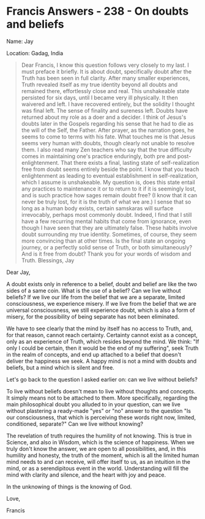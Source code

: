 # Francis Answers - 238 - On doubts and beliefs

Name: Jay

Location: Gadag, India

>Dear Francis, I know this question follows very closely to my last. I must preface it briefly. It is about doubt, specifically doubt after the Truth has been seen in full clarity. After many smaller experiences, Truth revealed itself as my true identity beyond all doubts and remained there, effortlessly close and real. This unshakeable state persisted for six days, until I became very ill physically. It then waivered and left. I have recovered entirely, but the solidity I thought was final left. The sense of finality and sureness left. Doubts have returned about my role as a doer and a decider. I think of Jesus\'s doubts later in the Gospels regarding his sense that he had to die as the will of the Self, the Father. After prayer, as the narration goes, he seems to come to terms with his fate. What touches me is that Jesus seems very human with doubts, though clearly not unable to resolve them. I also read many Zen teachers who say that the true difficulty comes in maintaining one\'s practice enduringly, both pre and post-enlightenment. That there exists a final, lasting state of self-realization free from doubt seems entirely beside the point. I know that you teach enlightenment as leading to eventual establishment in self-realization, which I assume is unshakeable. My question is, does this state entail any practices to maintenance it or to return to it if it is seemingly lost, and is such practice how sages remain doubt free? (I know that it can never be truly lost, for it is the truth of what we are.) I sense that so long as a human body exists, certain samskaras will surface irrevocably, perhaps most commonly doubt. Indeed, I find that I still have a few recurring mental habits that come from ignorance, even though I have seen that they are ultimately false. These habits involve doubt surrounding my true identity. Sometimes, of course, they seem more convincing than at other times. Is the final state an ongoing journey, or a perfectly solid sense of Truth, or both simultaneously? And is it free from doubt? Thank you for your words of wisdom and Truth. Blessings, Jay

Dear Jay,

A doubt exists only in reference to a belief, doubt and belief are like the two sides of a same coin. What is the use of a belief? Can we live without beliefs? If we live our life from the belief that we are a separate, limited consciousness, we experience misery. If we live from the belief that we are universal consciousness, we still experience doubt, which is also a form of misery, for the possibility of being separate has not been eliminated.

We have to see clearly that the mind by itself has no access to Truth, and, for that reason, cannot reach certainty. Certainty cannot exist as a concept, only as an experience of Truth, which resides beyond the mind. We think: "If only I could be certain, then it would be the end of my suffering", seek Truth in the realm of concepts, and end up attached to a belief that doesn't deliver the happiness we seek. A happy mind is not a mind with doubts and beliefs, but a mind which is silent and free.

Let's go back to the question I asked earlier on: can we live without beliefs?

To live without beliefs doesn't mean to live without thoughts and concepts. It simply means not to be attached to them. More specifically, regarding the main philosophical doubt you alluded to in your question, can we live without plastering a ready-made "yes" or "no" answer to the question "Is our consciousness, that which is perceiving these words right now, limited, conditioned, separate?" Can we live without knowing?

The revelation of truth requires the humility of not knowing. This is true in Science, and also in Wisdom, which is the science of happiness. When we truly don't know the answer, we are open to all possibilities, and, in this humility and honesty, the truth of the moment, which is all the limited human mind needs to and can receive, will offer itself to us, as an intuition in the mind, or as a serendipitous event in the world. Understanding will fill the mind with clarity and silence, and the heart with joy and peace.

In the unknowing of things is the knowing of God.

Love,

Francis